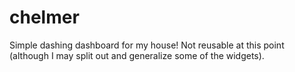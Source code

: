 # chelmer
Simple dashing dashboard for my house! Not reusable at this point (although I may split out and generalize some of the widgets).
